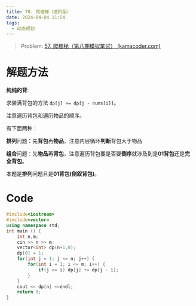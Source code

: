 ```yaml
---
title: 70. 爬楼梯（进阶版）
date: 2024-04-04 11:54
tags:
  - 动态规划
---
```


> Problem: [57. 爬楼梯（第八期模拟笔试） (kamacoder.com)](https://kamacoder.com/problempage.php?pid=1067)

# 解题方法


**纯纯的背**:

求装满背包的方法 `dp[j] += dp[j - nums[i]]`。

注意遍历背包和遍历物品的顺序。

有下面两种：

**排列**问题：先**背包**再**物品**，注意内层循环**判断**背包大于物品

**组合**问题：先**物品**再**背包**，注意遍历背包要是否要**倒序**就涉及到是**01背包**还是**完全背包**。

本题是**排列**问题且是**01背包(倒叙背包)**。

# Code
```cpp
#include<iostream>
#include<vector>
using namespace std;
int main () {
    int n,m;
    cin >> n >> m;
    vector<int> dp(n+1,0);
    dp[0] = 1;
    for(int j = 1; j <= n; j++) {
        for(int i = 1; i <= m; i++) {
            if(j >= i) dp[j] += dp[j - i];
        }
    }
    cout << dp[n] <<endl;
    return 0;
}
```
  
